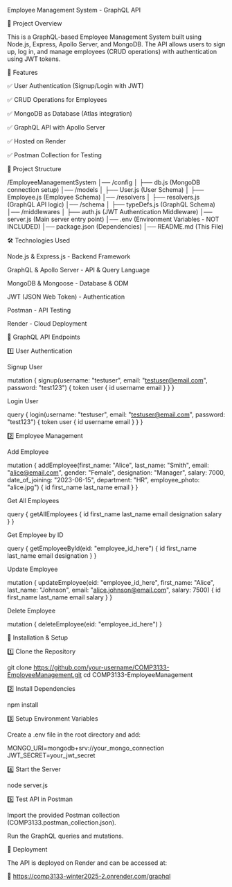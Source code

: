 Employee Management System - GraphQL API

📌 Project Overview

This is a GraphQL-based Employee Management System built using Node.js, Express, Apollo Server, and MongoDB. The API allows users to sign up, log in, and manage employees (CRUD operations) with authentication using JWT tokens.

🚀 Features

✅ User Authentication (Signup/Login with JWT)

✅ CRUD Operations for Employees

✅ MongoDB as Database (Atlas integration)

✅ GraphQL API with Apollo Server

✅ Hosted on Render

✅ Postman Collection for Testing

📂 Project Structure

/EmployeeManagementSystem
│── /config
│   ├── db.js (MongoDB connection setup)
│── /models
│   ├── User.js (User Schema)
│   ├── Employee.js (Employee Schema)
│── /resolvers
│   ├── resolvers.js (GraphQL API logic)
│── /schema
│   ├── typeDefs.js (GraphQL Schema)
│── /middlewares
│   ├── auth.js (JWT Authentication Middleware)
│── server.js (Main server entry point)
│── .env (Environment Variables - NOT INCLUDED)
│── package.json (Dependencies)
│── README.md (This File)

🛠️ Technologies Used

Node.js & Express.js - Backend Framework

GraphQL & Apollo Server - API & Query Language

MongoDB & Mongoose - Database & ODM

JWT (JSON Web Token) - Authentication

Postman - API Testing

Render - Cloud Deployment

📝 GraphQL API Endpoints

1️⃣ User Authentication

Signup User

mutation {
  signup(username: "testuser", email: "testuser@email.com", password: "test123") {
    token
    user { id username email }
  }
}

Login User

query {
  login(username: "testuser", email: "testuser@email.com", password: "test123") {
    token
    user { id username email }
  }
}

2️⃣ Employee Management

Add Employee

mutation {
  addEmployee(first_name: "Alice", last_name: "Smith", email: "alice@email.com", gender: "Female", designation: "Manager", salary: 7000, date_of_joining: "2023-06-15", department: "HR", employee_photo: "alice.jpg") {
    id first_name last_name email
  }
}

Get All Employees

query {
  getAllEmployees { id first_name last_name email designation salary }
}

Get Employee by ID

query {
  getEmployeeById(eid: "employee_id_here") { id first_name last_name email designation }
}

Update Employee

mutation {
  updateEmployee(eid: "employee_id_here", first_name: "Alice", last_name: "Johnson", email: "alice.johnson@email.com", salary: 7500) {
    id first_name last_name email salary
  }
}

Delete Employee

mutation {
  deleteEmployee(eid: "employee_id_here")
}

🔌 Installation & Setup

1️⃣ Clone the Repository

git clone https://github.com/your-username/COMP3133-EmployeeManagement.git
cd COMP3133-EmployeeManagement

2️⃣ Install Dependencies

npm install

3️⃣ Setup Environment Variables

Create a .env file in the root directory and add:

MONGO_URI=mongodb+srv://your_mongo_connection
JWT_SECRET=your_jwt_secret

4️⃣ Start the Server

node server.js

5️⃣ Test API in Postman

Import the provided Postman collection (COMP3133.postman_collection.json).

Run the GraphQL queries and mutations.

🚀 Deployment

The API is deployed on Render and can be accessed at:

🔗 https://comp3133-winter2025-2.onrender.com/graphql

